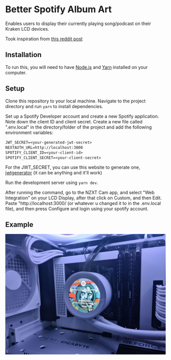 # Better Spotify Album Art

Enables users to display their currently playing song/podcast on their Kraken LCD devices.

Took inspiration from [this reddit post](https://www.reddit.com/r/NZXT/comments/po2bjy/made_a_concept_for_how_spotify_would_look_on_the/)

## Installation

To run this, you will need to have [Node.js](https://nodejs.org/en) and [Yarn](https://yarnpkg.com/) installed on your computer.

## Setup

Clone this repository to your local machine.
Navigate to the project directory and run `yarn` to install dependencies.

Set up a Spotify Developer account and create a new Spotify application. Note down the client ID and client secret.
Create a new file called ".env.local" in the directory/folder of the project and add the following environment variables:

```
JWT_SECRET=<your-generated-jwt-secret>
NEXTAUTH_URL=http://localhost:3000
SPOTIFY_CLIENT_ID=<your-client-id>
SPOTIFY_CLIENT_SECRET=<your-client-secret>
```

For the JWT_SECRET, you can use this website to generate one, [jwtgenerator](https://www.javainuse.com/jwtgenerator) (it can be anything and it'll work)

Run the development server using `yarn dev`.

After running the command, go to the NZXT Cam app, and select "Web Integration" on your LCD Display, after that click on Custom, and then Edit.
Paste "http://localhost:3000/ (or whatever u changed it to in the .env.local file), and then press Configure and login using your spotify account.

## Example
![Alt 2](https://github.com/jedpep/Kraken-better-spotify/blob/main/20230924_151850.jpg?raw=true)
